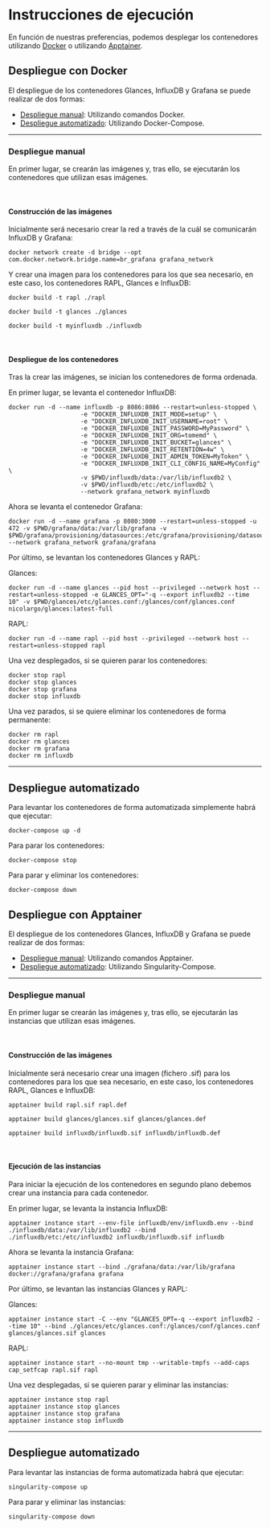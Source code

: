 # Instrucciones de ejecución
En función de nuestras preferencias, podemos desplegar los contenedores utilizando [Docker](#docker) o utilizando [Apptainer](#apptainer).

<a name="docker"></a>
## Despliegue con Docker

El despliegue de los contenedores Glances, InfluxDB y Grafana se puede realizar de dos formas:

- [Despliegue manual](#manual): Utilizando comandos Docker.
- [Despliegue automatizado](#auto): Utilizando Docker-Compose.

---
<a name="manual"></a>
### Despliegue manual
En primer lugar, se crearán las imágenes y, tras ello, se ejecutarán los contenedores que utilizan esas imágenes.

<br>

#### Construcción de las imágenes
Inicialmente será necesario crear la red a través de la cuál se comunicarán InfluxDB y Grafana:

```shell
docker network create -d bridge --opt com.docker.network.bridge.name=br_grafana grafana_network
```

Y crear una imagen para los contenedores para los que sea necesario, en este caso, los contenedores RAPL, Glances e InfluxDB:

```shell
docker build -t rapl ./rapl
```

```shell
docker build -t glances ./glances
```

```shell
docker build -t myinfluxdb ./influxdb
```
<br>

#### Despliegue de los contenedores

Tras la crear las imágenes, se inician los contenedores de forma ordenada.

En primer lugar, se levanta el contenedor InfluxDB:

```shell
docker run -d --name influxdb -p 8086:8086 --restart=unless-stopped \
					-e "DOCKER_INFLUXDB_INIT_MODE=setup" \
					-e "DOCKER_INFLUXDB_INIT_USERNAME=root" \
					-e "DOCKER_INFLUXDB_INIT_PASSWORD=MyPassword" \
					-e "DOCKER_INFLUXDB_INIT_ORG=tomemd" \
					-e "DOCKER_INFLUXDB_INIT_BUCKET=glances" \
					-e "DOCKER_INFLUXDB_INIT_RETENTION=4w" \
					-e "DOCKER_INFLUXDB_INIT_ADMIN_TOKEN=MyToken" \
					-e "DOCKER_INFLUXDB_INIT_CLI_CONFIG_NAME=MyConfig" \
					-v $PWD/influxdb/data:/var/lib/influxdb2 \
					-v $PWD/influxdb/etc:/etc/influxdb2 \
					--network grafana_network myinfluxdb
```



Ahora se levanta el contenedor Grafana:

```shell
docker run -d --name grafana -p 8080:3000 --restart=unless-stopped -u 472 -v $PWD/grafana/data:/var/lib/grafana -v $PWD/grafana/provisioning/datasources:/etc/grafana/provisioning/datasources --network grafana_network grafana/grafana
```

Por último, se levantan los contenedores Glances y RAPL:

Glances:
```shell
docker run -d --name glances --pid host --privileged --network host --restart=unless-stopped -e GLANCES_OPT="-q --export influxdb2 --time 10" -v $PWD/glances/etc/glances.conf:/glances/conf/glances.conf nicolargo/glances:latest-full
```

RAPL:
```shell
docker run -d --name rapl --pid host --privileged --network host --restart=unless-stopped rapl
```

Una vez desplegados, si se quieren parar los contenedores:

```shell
docker stop rapl
docker stop glances
docker stop grafana
docker stop influxdb
```

Una vez parados, si se quiere eliminar los contenedores de forma permanente:

```shell
docker rm rapl
docker rm glances
docker rm grafana
docker rm influxdb
```

---
<a name="auto"></a>
## Despliegue automatizado

Para levantar los contenedores de forma automatizada simplemente habrá que ejecutar:

```shell
docker-compose up -d
```

Para parar los contenedores:

```shell
docker-compose stop
```

Para parar y eliminar los contenedores:

```shell
docker-compose down
```

<a name="apptainer"></a>
## Despliegue con Apptainer

El despliegue de los contenedores Glances, InfluxDB y Grafana se puede realizar de dos formas:

- [Despliegue manual](#manual): Utilizando comandos Apptainer.
- [Despliegue automatizado](#auto): Utilizando Singularity-Compose.

---
<a name="manual"></a>
### Despliegue manual
En primer lugar se crearán las imágenes y, tras ello, se ejecutarán las instancias que utilizan esas imágenes.

<br>

#### Construcción de las imágenes
Inicialmente será necesario crear una imagen (fichero .sif) para los contenedores para los que sea necesario, en este caso, los contenedores RAPL, Glances e InfluxDB:

```shell
apptainer build rapl.sif rapl.def
```

```shell
apptainer build glances/glances.sif glances/glances.def
```

```shell
apptainer build influxdb/influxdb.sif influxdb/influxdb.def
```
<br>

#### Ejecución de las instancias

Para iniciar la ejecución de los contenedores en segundo plano debemos crear una instancia para cada contenedor.

En primer lugar, se levanta la instancia InfluxDB:

```shell
apptainer instance start --env-file influxdb/env/influxdb.env --bind ./influxdb/data:/var/lib/influxdb2 --bind ./influxdb/etc:/etc/influxdb2 influxdb/influxdb.sif influxdb
```

Ahora se levanta la instancia Grafana:

```shell
apptainer instance start --bind ./grafana/data:/var/lib/grafana docker://grafana/grafana grafana
```

Por último, se levantan las instancias Glances y RAPL:

Glances:
```shell
apptainer instance start -C --env "GLANCES_OPT=-q --export influxdb2 --time 10" --bind ./glances/etc/glances.conf:/glances/conf/glances.conf glances/glances.sif glances
```

RAPL:
```shell
apptainer instance start --no-mount tmp --writable-tmpfs --add-caps cap_setfcap rapl.sif rapl
```

Una vez desplegadas, si se quieren parar y eliminar las instancias:

```shell
apptainer instance stop rapl
apptainer instance stop glances
apptainer instance stop grafana
apptainer instance stop influxdb
```

---
<a name="auto"></a>
## Despliegue automatizado

Para levantar las instancias de forma automatizada habrá que ejecutar:

```shell
singularity-compose up
```

Para parar y eliminar las instancias:

```shell
singularity-compose down
```
